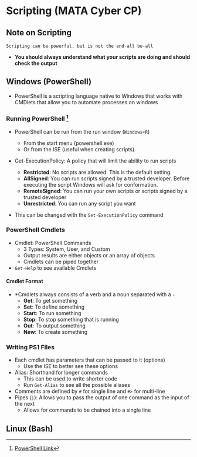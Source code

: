 # Scripting (MATA Cyber CP)

## Note on Scripting
`Scripting can be powerful, but is not the end-all be-all`
- **You should always understand what your scripts are doing and should check the output**
## Windows (PowerShell)
- PowerShell is a scripting language native to Windows that works with CMDlets that allow you to automate processes on windows

### Running PowerShell [^1] 
[^1]: [PowerShell Link](https://blog.netwrix.com/2018/02/21/windows-powershell-scripting-tutorial-for-beginners/)
- PowerShell can be run from the run window (`Windows+R`)
	- From the start menu (powershell.exe)
	- Or from the ISE (useful when creating scripts)

- Get-ExecutionPolicy: A policy that will limit the ability to run scripts 
	- **Restricted**: No scripts are allowed. This is the default setting.
	- **AllSigned**: You can run scripts signed by a trusted developer. Before executing the script Windows will ask for conformation.
	- **RemoteSigned**: You can run your own scripts or scripts signed by a trusted developer
	- **Unrestricted**: You can run any script you want
- This can be changed with the `Set-ExecutionPolicy` command

### PowerShell Cmdlets
- Cmdlet: PowerShell Commands
	- 3 Types: System, User, and Custom
	- Output results are either objects or an array of objects
	- Cmdlets can be piped together
- `Get-Help` to see available Cmdlets


#### Cmdlet Format
- \*Cmdlets always consists of a verb and a noun separated with a `-`
	- **Get**: To get something
	- **Set**: To define something
	- **Start**: To run something
	- **Stop**: To stop something that is running
	- **Out**: To output something
	- **New**: To create something

### Writing PS1 Files
- Each cmdlet has parameters that can be passed to it (options)
	- Use the ISE to better see these options
- Alias: Shorthand for longer commands
	- This can be used to write shorter code
	- Run `Get-Alias` to see all the possible aliases
- Comments are defined by `#` for single line and `#>` for multi-line
- Pipes (`|`): Allows you to pass the output of one command as the input of the next
	- Allows for commands to be chained into a single line


## Linux (Bash)


